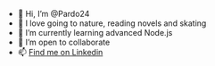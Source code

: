- 👋 Hi, I’m @Pardo24
- 🌱 I love going to nature, reading novels and skating
- 👀 I’m currently learning advanced Node.js
- 💞️ I’m open to collaborate
- 📫 [Find me on Linkedin](https://www.linkedin.com/in/daniel-pardo-celaya/)

        

<!---
Pardo24/Pardo24 is a ✨ special ✨ repository because its `README.md` (this file) appears on your GitHub profile.
You can click the Preview link to take a look at your changes.
--->
